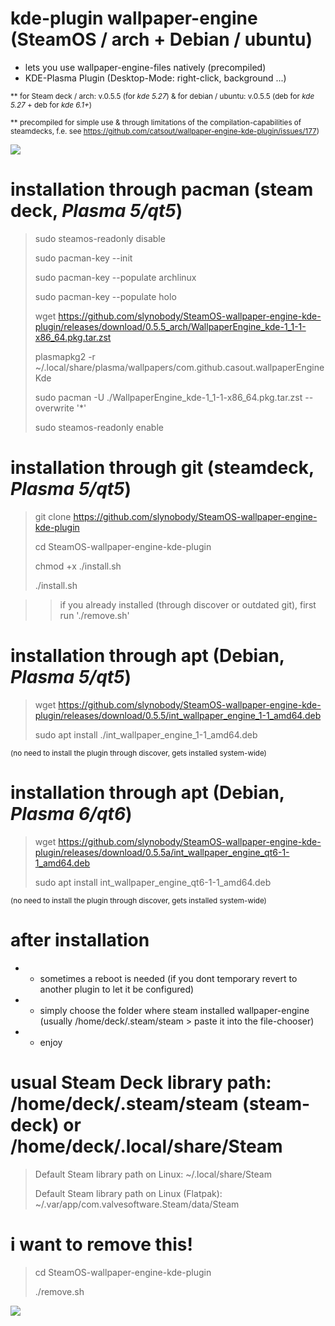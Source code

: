 # kde-plugin wallpaper-engine (SteamOS / arch + Debian / ubuntu)

* lets you use wallpaper-engine-files natively (precompiled)
* KDE-Plasma Plugin (Desktop-Mode: right-click, background ...)

<sub> ** for Steam deck / arch: v.0.5.5 (for *kde 5.27*)  & for debian / ubuntu: v.0.5.5 (deb for *kde 5.27* + deb for *kde 6.1+*)</sub>

<sub> ** precompiled for simple use & through limitations of the compilation-capabilities of steamdecks, f.e. see https://github.com/catsout/wallpaper-engine-kde-plugin/issues/177)</sub>

<img src="https://images.pling.com/img/00/00/78/78/79/2160403/screenshot-20240602-192228.png"/>

# installation through pacman (steam deck, *Plasma 5/qt5*)

> sudo steamos-readonly disable
>
> sudo pacman-key --init
>
> sudo pacman-key --populate archlinux
>
> sudo pacman-key --populate holo
>
> wget https://github.com/slynobody/SteamOS-wallpaper-engine-kde-plugin/releases/download/0.5.5_arch/WallpaperEngine_kde-1_1-1-x86_64.pkg.tar.zst
>
> plasmapkg2 -r ~/.local/share/plasma/wallpapers/com.github.casout.wallpaperEngineKde
>
> sudo pacman -U ./WallpaperEngine_kde-1_1-1-x86_64.pkg.tar.zst --overwrite '*'
>
> sudo steamos-readonly enable

# installation through git (steamdeck, *Plasma 5/qt5*)
> git clone https://github.com/slynobody/SteamOS-wallpaper-engine-kde-plugin
> 
> cd SteamOS-wallpaper-engine-kde-plugin
>
> chmod +x ./install.sh
>
> ./install.sh

>> if you already installed (through discover or outdated git), first run './remove.sh'

# installation through apt (Debian, *Plasma 5/qt5*)
> wget https://github.com/slynobody/SteamOS-wallpaper-engine-kde-plugin/releases/download/0.5.5/int_wallpaper_engine_1-1_amd64.deb
>
> sudo apt install ./int_wallpaper_engine_1-1_amd64.deb

<sub> (no need to install the plugin through discover, gets installed system-wide)</sub>

# installation through apt (Debian, *Plasma 6/qt6*)
> wget https://github.com/slynobody/SteamOS-wallpaper-engine-kde-plugin/releases/download/0.5.5a/int_wallpaper_engine_qt6-1-1_amd64.deb
> 
> sudo apt install int_wallpaper_engine_qt6-1-1_amd64.deb
> 
<sub>(no need to install the plugin through discover, gets installed system-wide)</sub>

# after installation
* * sometimes a reboot is needed (if you dont temporary revert to another plugin to let it be configured)
* * simply choose the folder where steam installed wallpaper-engine (usually /home/deck/.steam/steam > paste it into the file-chooser)
* * enjoy

# usual Steam Deck library path: /home/deck/.steam/steam (steam-deck) or /home/deck/.local/share/Steam
> 
> Default Steam library path on Linux: ~/.local/share/Steam
> 
> Default Steam library path on Linux (Flatpak): ~/.var/app/com.valvesoftware.Steam/data/Steam
>

# i want to remove this!
> cd SteamOS-wallpaper-engine-kde-plugin
>
> ./remove.sh
> 
<a href="https://artsandculture.google.com/experiment/viola-the-bird/nAEJVwNkp-FnrQ?cp=e30."><img src="https://images.pling.com/img/00/00/78/78/79/2160403/proxy-image1.jpeg"/></a>
